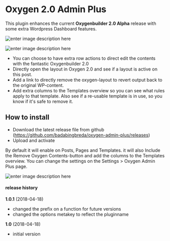 # Oxygen 2.0 Admin Plus
This plugin enhances the current **Oxygenbuilder 2.0 Alpha** release with some extra Wordpress Dashboard features.

![enter image description here](https://lh3.googleusercontent.com/5tWo6DoCdu2IMjc-PXaTSJ3XQBU4Ic0GEF_rR-q5ciZeckWVr68HhXe4IWkDFPXtdERufjGTwX99)

![enter image description here](https://lh3.googleusercontent.com/zrRSfsz13l0wnC87pK1q_GKMoS02TPG0VwBfasxrZxUURgrMXabg2erxGVbVHAobFoQSk3fcNYMn)
 - You can choose to have extra row actions to direct edit the contents with the fantastic Oxygenbuilder 2.0
 - Directly open the layout in Oxygen 2.0 and see if a layout is active on this post.
 - Add a link to directly remove the oxygen-layout to revert output back to the original WP-content.
 - Add extra columns to the Templates overview so you can see what rules apply to that template. Also see if a re-usable template is in use, so you know if it's safe to remove it.
 ## How to install
 -  Download the latest release file from github (https://github.com/badabingbreda/oxygen-admin-plus/releases)
 - Upload and activate

By default it will enable on Posts, Pages and Templates. it will also Include the Remove Oxygen Contents-button and add the columns to the Templates overview.
You can change the settings on the Settings > Oxygen Admin Plus page.

![enter image description here](https://lh3.googleusercontent.com/gSh2FfBOV9WVYii3KzKQ0-T7kHfcoVcenlusf6_2ZegoX7twVBZX5YpKqBF4dseJokV68SqhWJ9y)

#### release history
**1.0.1** (2018-04-18)

 - changed the prefix on a function for future versions
 - changed the options metakey to reflect the pluginname

**1.0** (2018-04-18)

 - initial version
